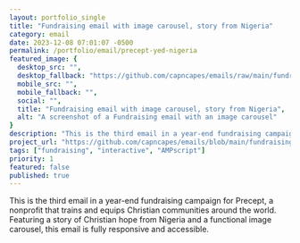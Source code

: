 ```yaml
---
layout: portfolio_single
title: "Fundraising email with image carousel, story from Nigeria"
category: email
date: 2023-12-08 07:01:07 -0500
permalink: /portfolio/email/precept-yed-nigeria
featured_image: {
  desktop_src: "",
  desktop_fallback: "https://github.com/capncapes/emails/raw/main/fundraising/year%20end%20giving/assets/precept_adv_2023_yed_3-nigeria.jpeg",
  mobile_src: "",
  mobile_fallback: "",
  social: "",
  title: "Fundraising email with image carousel, story from Nigeria",
  alt: "A screenshot of a Fundraising email with an image carousel"
}
description: "This is the third email in a year-end fundraising campaign."
project_url: "https://github.com/capncapes/emails/blob/main/fundraising/year%20end%20giving/precept_adv_2023_yed_3-nigeria.html"
tags: ["fundraising", "interactive", "AMPscript"]
priority: 1
featured: false
published: true
---
```


This is the third email in a year-end fundraising campaign for Precept, a nonprofit that trains and equips Christian communities around the world. Featuring a story of Christian hope from Nigeria and a functional image carousel, this email is fully responsive and accessible.